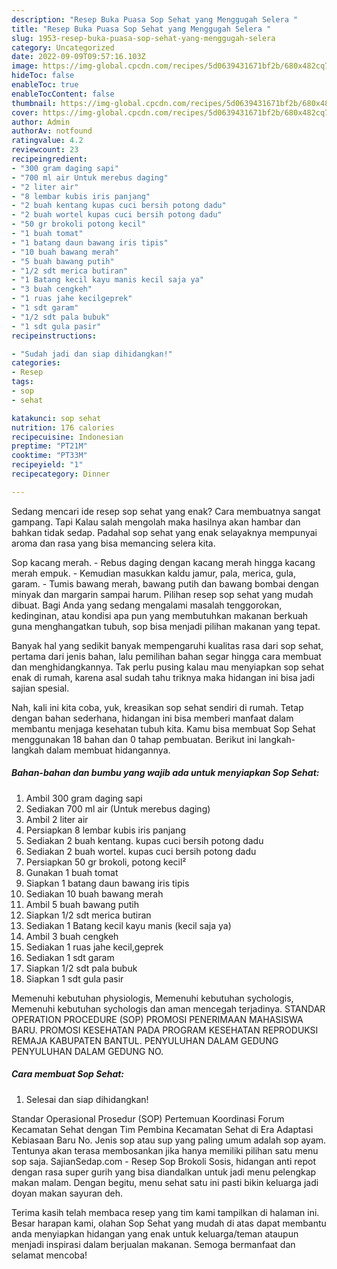 ```yaml
---
description: "Resep Buka Puasa Sop Sehat yang Menggugah Selera "
title: "Resep Buka Puasa Sop Sehat yang Menggugah Selera "
slug: 1953-resep-buka-puasa-sop-sehat-yang-menggugah-selera
category: Uncategorized
date: 2022-09-09T09:57:16.103Z
image: https://img-global.cpcdn.com/recipes/5d0639431671bf2b/680x482cq70/sop-sehat-foto-resep-utama.jpg
hideToc: false
enableToc: true
enableTocContent: false
thumbnail: https://img-global.cpcdn.com/recipes/5d0639431671bf2b/680x482cq70/sop-sehat-foto-resep-utama.jpg
cover: https://img-global.cpcdn.com/recipes/5d0639431671bf2b/680x482cq70/sop-sehat-foto-resep-utama.jpg
author: Admin
authorAv: notfound
ratingvalue: 4.2
reviewcount: 23
recipeingredient:
- "300 gram daging sapi"
- "700 ml air Untuk merebus daging"
- "2 liter air"
- "8 lembar kubis iris panjang"
- "2 buah kentang kupas cuci bersih potong dadu"
- "2 buah wortel kupas cuci bersih potong dadu"
- "50 gr brokoli potong kecil"
- "1 buah tomat"
- "1 batang daun bawang iris tipis"
- "10 buah bawang merah"
- "5 buah bawang putih"
- "1/2 sdt merica butiran"
- "1 Batang kecil kayu manis kecil saja ya"
- "3 buah cengkeh"
- "1 ruas jahe kecilgeprek"
- "1 sdt garam"
- "1/2 sdt pala bubuk"
- "1 sdt gula pasir"
recipeinstructions:

- "Sudah jadi dan siap dihidangkan!"
categories:
- Resep
tags:
- sop
- sehat

katakunci: sop sehat 
nutrition: 176 calories
recipecuisine: Indonesian
preptime: "PT21M"
cooktime: "PT33M"
recipeyield: "1"
recipecategory: Dinner

---
```



Sedang mencari ide resep sop sehat yang enak? Cara membuatnya sangat gampang. Tapi Kalau salah mengolah maka hasilnya akan hambar dan bahkan tidak sedap. Padahal sop sehat yang enak selayaknya mempunyai aroma dan rasa yang bisa memancing selera kita.


Sop kacang merah. - Rebus daging dengan kacang merah hingga kacang merah empuk. - Kemudian masukkan kaldu jamur, pala, merica, gula, garam. - Tumis bawang merah, bawang putih dan bawang bombai dengan minyak dan margarin sampai harum. Pilihan resep sop sehat yang mudah dibuat. Bagi Anda yang sedang mengalami masalah tenggorokan, kedinginan, atau kondisi apa pun yang membutuhkan makanan berkuah guna menghangatkan tubuh, sop bisa menjadi pilihan makanan yang tepat.

Banyak hal yang sedikit banyak mempengaruhi kualitas rasa dari sop sehat, pertama dari jenis bahan, lalu pemilihan bahan segar hingga cara membuat dan menghidangkannya. Tak perlu pusing kalau mau menyiapkan sop sehat enak di rumah, karena asal sudah tahu triknya maka hidangan ini bisa jadi sajian spesial.


Nah, kali ini kita coba, yuk, kreasikan sop sehat sendiri di rumah. Tetap dengan bahan sederhana, hidangan ini bisa memberi manfaat dalam membantu menjaga kesehatan tubuh kita. Kamu bisa membuat Sop Sehat menggunakan 18 bahan dan 0 tahap pembuatan. Berikut ini langkah-langkah dalam membuat hidangannya.

<!--inarticleads1-->

##### Bahan-bahan dan bumbu yang wajib ada untuk menyiapkan Sop Sehat:

1. Ambil 300 gram daging sapi
1. Sediakan 700 ml air (Untuk merebus daging)
1. Ambil 2 liter air
1. Persiapkan 8 lembar kubis iris panjang
1. Sediakan 2 buah kentang. kupas cuci bersih potong dadu
1. Sediakan 2 buah wortel. kupas cuci bersih potong dadu
1. Persiapkan 50 gr brokoli, potong kecil²
1. Gunakan 1 buah tomat
1. Siapkan 1 batang daun bawang iris tipis
1. Sediakan 10 buah bawang merah
1. Ambil 5 buah bawang putih
1. Siapkan 1/2 sdt merica butiran
1. Sediakan 1 Batang kecil kayu manis (kecil saja ya)
1. Ambil 3 buah cengkeh
1. Sediakan 1 ruas jahe kecil,geprek
1. Sediakan 1 sdt garam
1. Siapkan 1/2 sdt pala bubuk
1. Siapkan 1 sdt gula pasir


Memenuhi kebutuhan physiologis, Memenuhi kebutuhan sychologis, Memenuhi kebutuhan sychologis dan aman mencegah terjadinya. STANDAR OPERATION PROCEDURE (SOP) PROMOSI PENERIMAAN MAHASISWA BARU. PROMOSI KESEHATAN PADA PROGRAM KESEHATAN REPRODUKSI REMAJA KABUPATEN BANTUL. PENYULUHAN DALAM GEDUNG PENYULUHAN DALAM GEDUNG NO. 

<!--inarticleads2-->

##### Cara membuat Sop Sehat:


1. Selesai dan siap dihidangkan!

Standar Operasional Prosedur (SOP) Pertemuan Koordinasi Forum Kecamatan Sehat dengan Tim Pembina Kecamatan Sehat di Era Adaptasi Kebiasaan Baru No. Jenis sop atau sup yang paling umum adalah sop ayam. Tentunya akan terasa membosankan jika hanya memiliki pilihan satu menu sop saja. SajianSedap.com - Resep Sop Brokoli Sosis, hidangan anti repot dengan rasa super gurih yang bisa diandalkan untuk jadi menu pelengkap makan malam. Dengan begitu, menu sehat satu ini pasti bikin keluarga jadi doyan makan sayuran deh. 

Terima kasih telah membaca resep yang tim kami tampilkan di halaman ini. Besar harapan kami, olahan Sop Sehat yang mudah di atas dapat membantu anda menyiapkan hidangan yang enak untuk keluarga/teman ataupun menjadi inspirasi dalam berjualan makanan. Semoga bermanfaat dan selamat mencoba!
